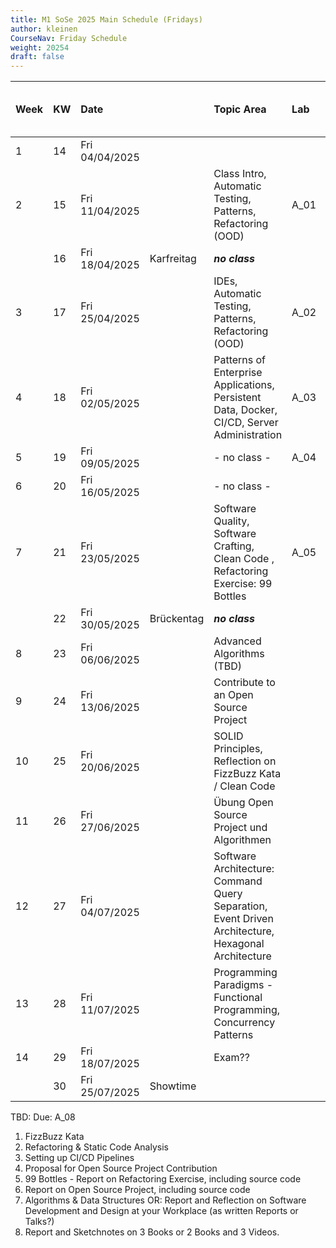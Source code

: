 ```yaml
---
title: M1 SoSe 2025 Main Schedule (Fridays)
author: kleinen
CourseNav: Friday Schedule
weight: 20254
draft: false
---
```

| Week | KW  | Date           |            | Topic Area                                                                                         | Lab  | Due Dates (night before) |
|:---- |:--- |:-------------- |:---------- |:-------------------------------------------------------------------------------------------------- |:---- |:------------------------ |
| 1    | 14  | Fri 04/04/2025 |            |                                                                                                    |      |                          |
| 2    | 15  | Fri 11/04/2025 |            | Class Intro, Automatic Testing, Patterns, Refactoring (OOD)                                        | A_01 |                          |
|      | 16  | Fri 18/04/2025 | Karfreitag | ***no class***                                                                                     |      |                          |
| 3    | 17  | Fri 25/04/2025 |            | IDEs, Automatic Testing, Patterns, Refactoring (OOD)                                               | A_02 | Due: A_01                |
| 4    | 18  | Fri 02/05/2025 |            | Patterns of Enterprise Applications, Persistent Data, Docker, CI/CD, Server Administration         | A_03 |                          |
| 5    | 19  | Fri 09/05/2025 |            | - no class -                                                                                       | A_04 | Due: A_02                |
| 6    | 20  | Fri 16/05/2025 |            | - no class -                                                                                       |      | Due: A_03                |
| 7    | 21  | Fri 23/05/2025 |            | Software Quality, Software Crafting, Clean Code , Refactoring Exercise: 99 Bottles                 | A_05 |                          |
|      | 22  | Fri 30/05/2025 | Brückentag | ***no class***                                                                                     |      | Due: A_04                |
| 8    | 23  | Fri 06/06/2025 |            | Advanced Algorithms (TBD)                                                                          |      |                          |
| 9    | 24  | Fri 13/06/2025 |            | Contribute to an Open Source Project                                                               |      | Due: A_05                |
| 10   | 25  | Fri 20/06/2025 |            | SOLID Principles, Reflection on FizzBuzz Kata / Clean Code                                         |      |                          |
| 11   | 26  | Fri 27/06/2025 |            | Übung Open Source Project und Algorithmen                                                          |      | Due: A_07                |
| 12   | 27  | Fri 04/07/2025 |            | Software Architecture: Command Query Separation, Event Driven Architecture, Hexagonal Architecture |      |                          |
| 13   | 28  | Fri 11/07/2025 |            | Programming Paradigms - Functional Programming, Concurrency Patterns                               |      | Due: A_06  ?             |
| 14   | 29  | Fri 18/07/2025 |            | Exam??                                                                                             |      |                          |
|      | 30  | Fri 25/07/2025 | Showtime   |                                                                                                    |      |                          |
TBD:   Due: A_08


  1. FizzBuzz Kata
  2. Refactoring & Static Code Analysis
  3. Setting up CI/CD Pipelines
  4. Proposal for Open Source Project Contribution
  5. 99 Bottles - Report on Refactoring Exercise, including source code
  6. Report on Open Source Project, including source code
  7. Algorithms & Data Structures OR: Report and Reflection on Software Development and Design at your Workplace (as written Reports or Talks?)
  8. Report and Sketchnotes on 3 Books or 2 Books and 3 Videos.
 

